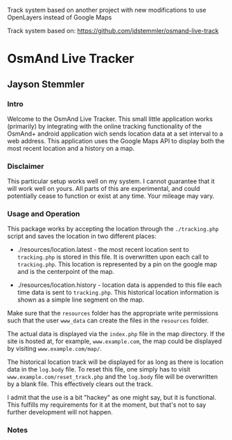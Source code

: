 Track system based on another project with new modifications to use OpenLayers instead of Google Maps

Track system based on: https://github.com/jdstemmler/osmand-live-track
# OsmAnd Live Tracker
## Jayson Stemmler

### Intro
Welcome to the OsmAnd Live Tracker. This small little application works 
(primarily) by integrating with the online tracking functionality of the 
OsmAnd+ android application wich sends location data at a set interval to a 
web address. This application uses the Google Maps API to display both the 
most recent location and a history on a map.

### Disclaimer
This particular setup works well on my system. I cannot guarantee that it will 
work well on yours. All parts of this are experimental, and could potentially 
cease to function or exist at any time. Your mileage may vary.

### Usage and Operation
This package works by accepting the location through the `./tracking.php` script
 and saves the location in two different places:

* ./resources/location.latest - the most recent location sent to `tracking.php` 
  is stored in this file. It is overwritten upon each call to `tracking.php`. 
  This location is represented by a pin on the google map and is the 
  centerpoint of the map.

* ./resources/location.history - location data is appended to this file each 
  time data is sent to `tracking.php`. This historical location information 
  is shown as a simple line segment on the map.

Make sure that the `resources` folder has the appropriate write permissions 
such that the user `www_data` can create the files in the `resources` folder.

The actual data is displayed via the `index.php` file in the map directory. 
If the site is hosted at, for example, `www.example.com`, the map could be 
displayed by visiting `www.example.com/map/`. 

The historical location track will be displayed for as long as there is 
location data in the `log.body` file. To reset this file, one simply has to 
visit `www.example.com/reset_track.php` and the `log.body` file will be 
overwritten by a blank file. This effectively clears out the track.

I admit that the use is a bit "hackey" as one might say, but it is functional.
This fulfills my requirements for it at the moment, but that's not to say 
further development will not happen.

### Notes

